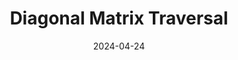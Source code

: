 ---
draft: false
title: "Diagonal Matrix Traversal"
description: "A unique algorithm to traverse across a square matrix diagonally."
date: 2024-04-24
url: /articles/diagonal_traversal
tags: ["Python", "Algorithmic Design", "Documentation", "Mathematics", "Code Optimization", "Research"]
language: "Python"
language_color: text-green-500
image: "/images/thumbnails/diag_trav.png"
---